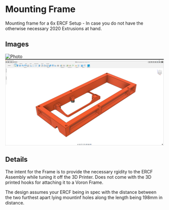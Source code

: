 
# Mounting Frame

Mounting frame for a 6x ERCF Setup - In case you do not have the otherwise necessary 2020 Extrusions at hand.

## Images

<img src="Images/Photo.png" alt="Photo" width="950"/>
<img src="Images/2021-11-23.png" alt="Fusion360" width="950"/>

## Details

The intent for the Frame is to provide the necessary rgidity to the ERCF Assembly while tuning it off the 3D Printer. Does not come with the 3D printed hooks for attaching it to a Voron Frame.

The design assumes your ERCF being in spec with the distance between the two furthest apart lying mountinf holes along the length being 198mm in distance.
